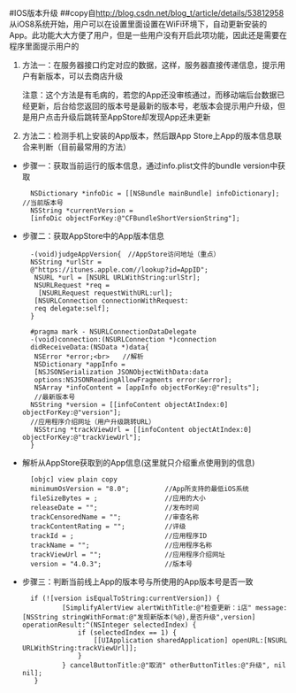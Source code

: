 #IOS版本升级
##copy自<http://blog.csdn.net/blog_t/article/details/53812958>
从iOS8系统开始，用户可以在设置里面设置在WiFi环境下，自动更新安装的App。此功能大大方便了用户，但是一些用户没有开启此项功能，因此还是需要在程序里面提示用户的

1. 方法一：在服务器接口约定对应的数据，这样，服务器直接传递信息，提示用户有新版本，可以去商店升级 

	注意：这个方法是有毛病的，若您的App还没审核通过，而移动端后台数据已经更新，后台给您返回的版本号是最新的版本号，老版本会提示用户升级，但是用户点击升级后跳转至AppStore却发现App还未更新

2. 方法二：检测手机上安装的App版本，然后跟App Store上App的版本信息联合来判断（目前最常用的方法）

+ 步骤一：获取当前运行的版本信息，通过info.plist文件的bundle version中获取

		NSDictionary *infoDic = [[NSBundle mainBundle] infoDictionary];  //当前版本号
		NSString *currentVersion = 
		[infoDic objectForKey:@"CFBundleShortVersionString"];  
		
+ 步骤二：获取AppStore中的App版本信息

		-(void)judgeAppVersion{　//AppStore访问地址（重点）  
    	NSString *urlStr = 
    	@"https://itunes.apple.com//lookup?id=AppID";  
   		 NSURL *url = [NSURL URLWithString:urlStr];  
   		 NSURLRequest *req =
   		  [NSURLRequest requestWithURL:url];  
   		 [NSURLConnection connectionWithRequest:
   		 req delegate:self];  
		}  
		
		#pragma mark - NSURLConnectionDataDelegate  
		-(void)connection:(NSURLConnection *)connection 
		didReceiveData:(NSData *)data{  
   		 NSError *error;<br>　　//解析  
   		 NSDictionary *appInfo = 
   		 [NSJSONSerialization JSONObjectWithData:data
   		 options:NSJSONReadingAllowFragments error:&error];  
   		 NSArray *infoContent = [appInfo objectForKey:@"results"];  
   		 //最新版本号  
    	NSString *version = [[infoContent objectAtIndex:0] objectForKey:@"version"];  
    	//应用程序介绍网址（用户升级跳转URL）  
   		 NSString *trackViewUrl = [[infoContent objectAtIndex:0] objectForKey:@"trackViewUrl"];  
		}  
		
+ 解析从AppStore获取到的App信息(这里就只介绍重点使用到的信息)

		[objc] view plain copy
		minimumOsVersion = "8.0";         //App所支持的最低iOS系统  
		fileSizeBytes = ;                 //应用的大小  
		releaseDate = "";                 //发布时间  
		trackCensoredName = "";           //审查名称        
		trackContentRating = "";          //评级   
		trackId = ;                       //应用程序ID  
		trackName = "";                   //应用程序名称  
		trackViewUrl = "";                //应用程序介绍网址  
		version = "4.0.3";                //版本号  

+ 步骤三：判断当前线上App的版本号与所使用的App版本号是否一致


		if (![version isEqualToString:currentVersion]) {  
		        [SimplifyAlertView alertWithTitle:@"检查更新：i店" message:[NSString stringWithFormat:@"发现新版本(%@),是否升级",version] operationResult:^(NSInteger selectedIndex) {  
		            if (selectedIndex == 1) {  
		                [[UIApplication sharedApplication] openURL:[NSURL URLWithString:trackViewUrl]];  
		            }  
		        } cancelButtonTitle:@"取消" otherButtonTitles:@"升级", nil nil];  
		 }  
